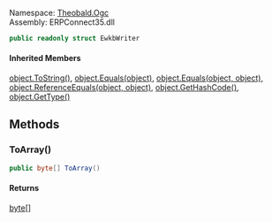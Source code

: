 
Namespace: [Theobald.Ogc](index.md)  
Assembly: ERPConnect35.dll  

```csharp
public readonly struct EwkbWriter
```

#### Inherited Members

[object.ToString\(\)](https://learn.microsoft.com/dotnet/api/system.object.tostring), 
[object.Equals\(object\)](https://learn.microsoft.com/dotnet/api/system.object.equals\#system\-object\-equals\(system\-object\)), 
[object.Equals\(object, object\)](https://learn.microsoft.com/dotnet/api/system.object.equals\#system\-object\-equals\(system\-object\-system\-object\)), 
[object.ReferenceEquals\(object, object\)](https://learn.microsoft.com/dotnet/api/system.object.referenceequals), 
[object.GetHashCode\(\)](https://learn.microsoft.com/dotnet/api/system.object.gethashcode), 
[object.GetType\(\)](https://learn.microsoft.com/dotnet/api/system.object.gettype)

## Methods

### <a id="Theobald_Ogc_EwkbWriter_ToArray"></a> ToArray\(\)

```csharp
public byte[] ToArray()
```

#### Returns

 [byte](https://learn.microsoft.com/dotnet/api/system.byte)\[\]

